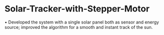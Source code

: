 # Solar-Tracker-with-Stepper-Motor
•	Developed the system with a single solar panel both as sensor and energy source; improved the algorithm for a smooth and instant track of the sun.
